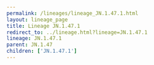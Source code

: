 ```yaml
---
permalink: /lineages/lineage_JN.1.47.1.html
layout: lineage_page
title: Lineage JN.1.47.1
redirect_to: ../lineage.html?lineage=JN.1.47.1
lineage: JN.1.47.1
parent: JN.1.47
children: ['JN.1.47.1']
---
```

